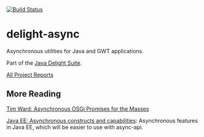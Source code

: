 [![Build Status](https://travis-ci.org/javadelight/delight-async.svg)](https://travis-ci.org/javadelight/delight-async)

delight-async
=========

Asynchronous utilities for Java and GWT applications.

Part of the [Java Delight Suite](https://github.com/javadelight/delight-main#java-delight-suite).





[All Project Reports](http://modules.appjangle.com/delight-async/latest/project-reports.html)

## More Reading

[Tim Ward: Asynchronous OSGi Promises for the Masses](http://www.slideshare.net/mfrancis/asynchronous-osgi-promises-for-the-masses-osgi-devcon-2014)

[Java EE: Asynchronous constructs and capabilities](http://www.javacodegeeks.com/2014/08/java-ee-asynchronous-constructs-and-capabilities.html): 
 Asynchronous features in Java EE, which will be easier to use with async-api.
 
 
